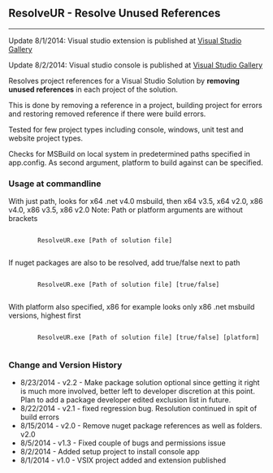 <h2>ResolveUR - Resolve Unused References</h2>
<hr />
<p>
    Update 8/1/2014: Visual studio extension is published at <a href="http://visualstudiogallery.msdn.microsoft.com/fe96c042-9a83-4fa2-921d-6b09aa044315">Visual Studio Gallery</a>
</p>
<p>
    Update 8/2/2014: Visual studio console is published at <a href="http://visualstudiogallery.msdn.microsoft.com/faf25a06-0490-4eaf-82ab-c42b729a764e">Visual Studio Gallery</a>
</p>
<p>
    Resolves project references for a Visual Studio Solution by <b>removing unused references</b> in each project of the solution.
</p>
<p>
    This is done by removing a reference in a project, building project for errors and restoring removed reference if there were build errors.
</p>
<p>
    Tested for few project types including console, windows, unit test and website project types.
</p>
<p>
    Checks for MSBuild on local system in predetermined paths specified in app.config. As second argument, platform to build against can be specified.
</p>

<h3>Usage at commandline</h3>
<p>
    With just path, looks for x64 .net v4.0 msbuild, then x64 v3.5, x64 v2.0, x86 v4.0, x86 v3.5, x86 v2.0
    Note: Path or platform arguments are without brackets
</p>
<p>
    <code>
        ResolveUR.exe [Path of solution file]
    </code>
</p>
<p>
    If nuget packages are also to be resolved, add true/false next to path
</p>
<p>
    <code>
        ResolveUR.exe [Path of solution file] [true/false]
    </code>
</p>
<p>
    With platform also specified, x86 for example looks only x86 .net msbuild versions, highest first
</p>
<p>
    <code>
        ResolveUR.exe [Path of solution file] [true/false] [platform]
    </code>
</p>

<h3>Change and Version History</h3>
<ul>
    <li>8/23/2014 - v2.2 - Make package solution optional since getting it right is much more involved, better left to developer discretion at this point. Plan to add a package developer edited exclusion list in future.</li>
    <li>8/22/2014 - v2.1 - fixed regression bug. Resolution continued in spit of build errors
    <li>8/15/2014 - v2.0 - Remove nuget package references as well as folders. v2.0</li>
    <li>8/5/2014 - v1.3 - Fixed couple of bugs and permissions issue</li>
    <li>8/2/2014 - Added setup project to install console app</li>
    <li>8/1/2014 - v1.0 - VSIX project added and extension published</li>
</ul>
